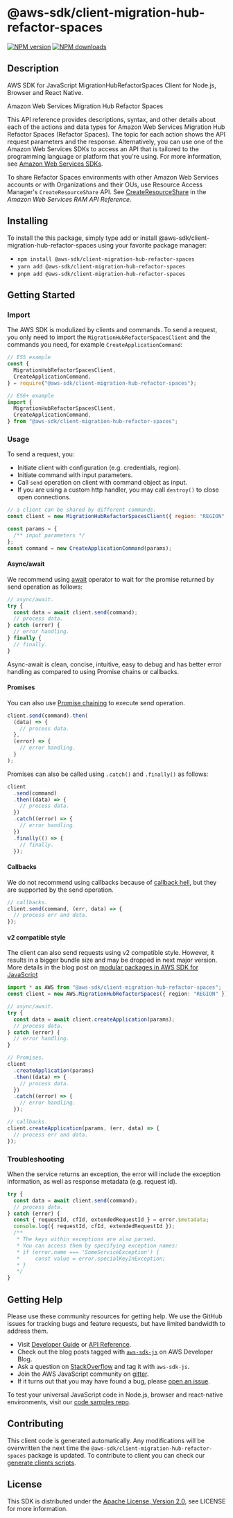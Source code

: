 # @aws-sdk/client-migration-hub-refactor-spaces

[![NPM version](https://img.shields.io/npm/v/@aws-sdk/client-migration-hub-refactor-spaces/latest.svg)](https://www.npmjs.com/package/@aws-sdk/client-migration-hub-refactor-spaces)
[![NPM downloads](https://img.shields.io/npm/dm/@aws-sdk/client-migration-hub-refactor-spaces.svg)](https://www.npmjs.com/package/@aws-sdk/client-migration-hub-refactor-spaces)

## Description

AWS SDK for JavaScript MigrationHubRefactorSpaces Client for Node.js, Browser and React Native.

<fullname>Amazon Web Services Migration Hub Refactor Spaces</fullname>

<p>This API reference provides descriptions, syntax, and other details about each of the
actions and data types for Amazon Web Services Migration Hub Refactor Spaces (Refactor Spaces). The topic for each action shows the API
request parameters and the response. Alternatively, you can use one of the Amazon Web Services SDKs to
access an API that is tailored to the programming language or platform that you're using. For
more information, see <a href="http://aws.amazon.com/tools/#SDKs">Amazon Web Services SDKs</a>.</p>

<p>To share Refactor Spaces environments with other Amazon Web Services accounts or with Organizations
and their OUs, use Resource Access Manager's <code>CreateResourceShare</code> API. See <a href="https://docs.aws.amazon.com/ram/latest/APIReference/API_CreateResourceShare.html">CreateResourceShare</a> in the <i>Amazon Web Services RAM API Reference</i>.</p>

## Installing

To install the this package, simply type add or install @aws-sdk/client-migration-hub-refactor-spaces
using your favorite package manager:

- `npm install @aws-sdk/client-migration-hub-refactor-spaces`
- `yarn add @aws-sdk/client-migration-hub-refactor-spaces`
- `pnpm add @aws-sdk/client-migration-hub-refactor-spaces`

## Getting Started

### Import

The AWS SDK is modulized by clients and commands.
To send a request, you only need to import the `MigrationHubRefactorSpacesClient` and
the commands you need, for example `CreateApplicationCommand`:

```js
// ES5 example
const {
  MigrationHubRefactorSpacesClient,
  CreateApplicationCommand,
} = require("@aws-sdk/client-migration-hub-refactor-spaces");
```

```ts
// ES6+ example
import {
  MigrationHubRefactorSpacesClient,
  CreateApplicationCommand,
} from "@aws-sdk/client-migration-hub-refactor-spaces";
```

### Usage

To send a request, you:

- Initiate client with configuration (e.g. credentials, region).
- Initiate command with input parameters.
- Call `send` operation on client with command object as input.
- If you are using a custom http handler, you may call `destroy()` to close open connections.

```js
// a client can be shared by different commands.
const client = new MigrationHubRefactorSpacesClient({ region: "REGION" });

const params = {
  /** input parameters */
};
const command = new CreateApplicationCommand(params);
```

#### Async/await

We recommend using [await](https://developer.mozilla.org/en-US/docs/Web/JavaScript/Reference/Operators/await)
operator to wait for the promise returned by send operation as follows:

```js
// async/await.
try {
  const data = await client.send(command);
  // process data.
} catch (error) {
  // error handling.
} finally {
  // finally.
}
```

Async-await is clean, concise, intuitive, easy to debug and has better error handling
as compared to using Promise chains or callbacks.

#### Promises

You can also use [Promise chaining](https://developer.mozilla.org/en-US/docs/Web/JavaScript/Guide/Using_promises#chaining)
to execute send operation.

```js
client.send(command).then(
  (data) => {
    // process data.
  },
  (error) => {
    // error handling.
  }
);
```

Promises can also be called using `.catch()` and `.finally()` as follows:

```js
client
  .send(command)
  .then((data) => {
    // process data.
  })
  .catch((error) => {
    // error handling.
  })
  .finally(() => {
    // finally.
  });
```

#### Callbacks

We do not recommend using callbacks because of [callback hell](http://callbackhell.com/),
but they are supported by the send operation.

```js
// callbacks.
client.send(command, (err, data) => {
  // process err and data.
});
```

#### v2 compatible style

The client can also send requests using v2 compatible style.
However, it results in a bigger bundle size and may be dropped in next major version. More details in the blog post
on [modular packages in AWS SDK for JavaScript](https://aws.amazon.com/blogs/developer/modular-packages-in-aws-sdk-for-javascript/)

```ts
import * as AWS from "@aws-sdk/client-migration-hub-refactor-spaces";
const client = new AWS.MigrationHubRefactorSpaces({ region: "REGION" });

// async/await.
try {
  const data = await client.createApplication(params);
  // process data.
} catch (error) {
  // error handling.
}

// Promises.
client
  .createApplication(params)
  .then((data) => {
    // process data.
  })
  .catch((error) => {
    // error handling.
  });

// callbacks.
client.createApplication(params, (err, data) => {
  // process err and data.
});
```

### Troubleshooting

When the service returns an exception, the error will include the exception information,
as well as response metadata (e.g. request id).

```js
try {
  const data = await client.send(command);
  // process data.
} catch (error) {
  const { requestId, cfId, extendedRequestId } = error.$metadata;
  console.log({ requestId, cfId, extendedRequestId });
  /**
   * The keys within exceptions are also parsed.
   * You can access them by specifying exception names:
   * if (error.name === 'SomeServiceException') {
   *     const value = error.specialKeyInException;
   * }
   */
}
```

## Getting Help

Please use these community resources for getting help.
We use the GitHub issues for tracking bugs and feature requests, but have limited bandwidth to address them.

- Visit [Developer Guide](https://docs.aws.amazon.com/sdk-for-javascript/v3/developer-guide/welcome.html)
  or [API Reference](https://docs.aws.amazon.com/AWSJavaScriptSDK/v3/latest/index.html).
- Check out the blog posts tagged with [`aws-sdk-js`](https://aws.amazon.com/blogs/developer/tag/aws-sdk-js/)
  on AWS Developer Blog.
- Ask a question on [StackOverflow](https://stackoverflow.com/questions/tagged/aws-sdk-js) and tag it with `aws-sdk-js`.
- Join the AWS JavaScript community on [gitter](https://gitter.im/aws/aws-sdk-js-v3).
- If it turns out that you may have found a bug, please [open an issue](https://github.com/aws/aws-sdk-js-v3/issues/new/choose).

To test your universal JavaScript code in Node.js, browser and react-native environments,
visit our [code samples repo](https://github.com/aws-samples/aws-sdk-js-tests).

## Contributing

This client code is generated automatically. Any modifications will be overwritten the next time the `@aws-sdk/client-migration-hub-refactor-spaces` package is updated.
To contribute to client you can check our [generate clients scripts](https://github.com/aws/aws-sdk-js-v3/tree/main/scripts/generate-clients).

## License

This SDK is distributed under the
[Apache License, Version 2.0](http://www.apache.org/licenses/LICENSE-2.0),
see LICENSE for more information.
